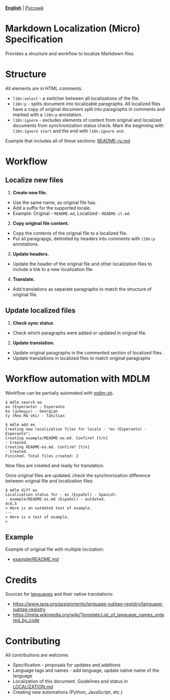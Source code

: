 **[English](README.md)** | [Русский](README-ru.md) <!-- l10n:select -->

# Markdown Localization (Micro) Specification

Provides a structure and workflow to localize Markdown files.

# Structure

All elements are in HTML comments.

* `l10n:select` - a switcher between all localizations of the file.
* `l10n:p` - splits document into localizable paragraphs. All localized files have a copy of original document split into paragraphs in comments and marked with a `l10n:p` annotation.
* `l10n:ignore` - excludes elements of content from original and localized documents from synchronization status check. Mark the beginning with `l10n:ignore start` and the end with `l10n:ignore end`.

Example that includes all of these sections: [README-ru.md](https://raw.githubusercontent.com/markdown-localization/markdown-localization-spec/master/README-ru.md)

# Workflow

## Localize new files

1. **Create new file.** 
* Use the same name, as original file has.
* Add a suffix for the supported locale.
* Example: Original - `README.md`, Localized - `README-it.md`.

2. **Copy original file content.**
* Copy the contents of the original file to a localized file.
* Put all paragrapgs, delimited by headers into comments with `l10n:p` annotations.

3. **Update headers.**
* Update the header of the original file and other localization files to include a link to a new localization file.

4. **Translate.**
* Add translations as separate paragraphs to match the structure of original file.

## Update localized files

1. **Check sync status**
* Check which paragraphs were added or updated in original file.

2. **Update translation.**
* Update original paragraphs in the commented section of localized files.
* Update translations in localized files to match original paragraphs

# Workflow automation with MDLM

Workflow can be partially automated with [mdlm-sh](https://github.com/markdown-localization/mdlm-sh).

```console
$ mdlm search eo
eo (Esperanto) - Esperanto
ka (ქართული) - Georgian
ty (Reo Mā`ohi) - Tahitian

$ mdlm add eo
Creating new localization files for locale - "eo (Esperanto) - Esperanto":
Creating example/README-eo.md. Confirm? [Y/n]
- Created.
Creating README-eo.md. Confirm? [Y/n]
- Created.
Finished. Total files created: 2
```

Now files are created and ready for translation.

Once original files are updated, check the synchronization difference between original file and localization files:

```console
$ mdlm diff es
Localization status for - es (Español) - Spanish:
- example/README-es.md (Español) - outdated.
4c4,5
< Here is an outdated text of example.
---
> Here is a text of example.
>
```

## Example

Example of original file with multiple locization:
* [example/README.md](example/README.md)

# Credits

Sources for [languages](languages.txt) and their native translations:
* https://www.iana.org/assignments/language-subtag-registry/language-subtag-registry
* https://meta.wikimedia.org/wiki/Template:List_of_language_names_ordered_by_code

# Contributing

All contributions are welcome:

* Specification - proposals for updates and additions
* Language tags and names - add language, update native name of the language
* Localization of this document. Guidelines and status in [LOCALIZATION.md](LOCALIZATION.md)
* Creating new automations (Python, JavaScript, etc.)